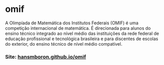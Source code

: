# omif
A Olimpíada de Matemática dos Institutos Federais (OMIF) é uma competição internacional de matemática. É  direcionada para alunos do ensino técnico integrado ao nível médio das instituições da rede federal de educação profissional e tecnológica brasileira e para discentes de escolas do exterior, do ensino técnico de nível médio compatível.

### Site: <a href='https://hansmboron.github.io/omif'>hansmboron.github.io/omif</a>
